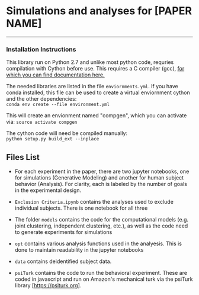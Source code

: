 # Simulations and analyses for [PAPER NAME]

___


### Installation Instructions

This library run on Python 2.7 and unlike most python code, requries
 compilation with Cython before use. This requires a C compiler (gcc), 
 [for which you can find documentation here.](
 http://cython.readthedocs.io/en/latest/src/quickstart/install.html)  

 The needed libraries are listed in the file `enviornments.yml`. If you have conda installed,
  this file can be used to create a virtual enviornment cython and the other dependencies:  
 ```conda env create --file environment.yml```
 
 This will create an envionment named "compgen", which you can activate via:
 ```source activate compgen```

 The cython code will need be compiled manually:  
 ```python setup.py build_ext --inplace```  
  
## Files List
* For each experiment in the paper, there are two jupyter notebooks, one for simulations 
(Generative Modeling) and another for human subject behavior (Analysis). For clarity, each is labeled
by the number of goals in the experimental design.

* `Exclusion Criteria.ipynb` contains the analyses used to exclude individual subjects. There
is one notebook for all three 

* The folder `models` contains the code for the computational models (e.g. joint clustering, 
independent clustering, etc.), as well as the code need to generate experiments for simulations

* `opt` contains various analysis functions used in the analyesis. This is done to maintain
 readability in the jupyter notebooks
 
* `data` contains deidentified subject data.

* `psiTurk` contains the code to run the behavioral experiment. These are coded in javascript and
 run on Amazon's mechanical turk via the psiTurk library [https://psiturk.org]. 


